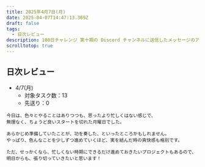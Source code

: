 ```yaml
---
title: 2025年4月7日(月)
date: 2025-04-07T14:47:13.369Z
draft: false
tags:
  - 日次レビュー
description: 100日チャレンジ 第十期の Discord チャンネルに送信したメッセージのアーカイブ
scrolltotop: true
---
```


## 日次レビュー

- 4/7(月)
  - 対象タスク数：13
  - 先送り：0

```
今日は、色々とやることはありつつも、思ったより忙しくはない感じで、
無理なく、ちょうど良いスタートを切れた月曜日でした。

あらかじめ準備していたことが、功を奏した、といったところかもしれません。
やっぱり、色んなことを少しずつ進めていくほど、実を結んだ時の爽快感も格別です。

ただ、せっかくなら、忙しくない時期にできるだけ進めておきたいプロジェクトもあるので、
明日からも、張り切っていきたいと思います！
```
